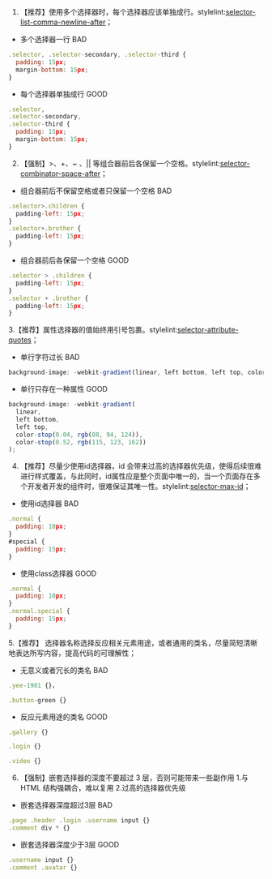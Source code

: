 1. 【推荐】使用多个选择器时，每个选择器应该单独成行。stylelint:[selector-list-comma-newline-after](https://github.com/stylelint/stylelint/blob/main/lib/rules/selector-list-comma-newline-after/README.md)；

- 多个选择器一行 <Badge type="error">BAD</Badge>

```jsx | pure
.selector, .selector-secondary, .selector-third {
  padding: 15px;
  margin-bottom: 15px;
}
```

- 每个选择器单独成行 <Badge type="success">GOOD</Badge>

```jsx | pure
.selector,
.selector-secondary,
.selector-third {
  padding: 15px;
  margin-bottom: 15px;
}
```

2. 【强制】>、+、~ 、|| 等组合器前后各保留一个空格。stylelint:[selector-combinator-space-after](https://github.com/stylelint/stylelint/blob/main/lib/rules/selector-combinator-space-after/README.md)；

- 组合器前后不保留空格或者只保留一个空格 <Badge type="error">BAD</Badge>

```jsx | pure
.selector>.children {
  padding-left: 15px;
}
.selector+.brother {
  padding-left: 15px;
}
```

- 组合器前后各保留一个空格 <Badge type="success">GOOD</Badge>

```jsx | pure
.selector > .children {
  padding-left: 15px;
}
.selector + .brother {
  padding-left: 15px;
}
```

3.【推荐】属性选择器的值始终用引号包裹。stylelint:[selector-attribute-quotes](https://github.com/stylelint/stylelint/blob/main/lib/rules/selector-attribute-quotes/README.md)；

- 单行字符过长 <Badge type="error">BAD</Badge>

```jsx | pure
background-image: -webkit-gradient(linear, left bottom, left top, color-stop(0.04, rgb(88, 94, 124)), color-stop(0.52, rgb(115, 123, 162)));

```

- 单行只存在一种属性 <Badge type="success">GOOD</Badge>

```jsx | pure
background-image: -webkit-gradient(
  linear,
  left bottom,
  left top,
  color-stop(0.04, rgb(88, 94, 124)),
  color-stop(0.52, rgb(115, 123, 162))
);
```

4. 【推荐】尽量少使用id选择器，id 会带来过高的选择器优先级，使得后续很难进行样式覆盖，与此同时，id属性应是整个页面中唯一的，当一个页面存在多个开发者开发的组件时，很难保证其唯一性。stylelint:[selector-max-id](https://github.com/stylelint/stylelint/blob/main/lib/rules/selector-max-id/README.md)；

- 使用id选择器 <Badge type="error">BAD</Badge>

```jsx | pure
.normal {
  padding: 10px;
}
#special {
  padding: 15px;
}
```

- 使用class选择器 <Badge type="success">GOOD</Badge>

```jsx | pure
.normal {
  padding: 10px;
}
.normal.special {
  padding: 15px;
}
```

5.【推荐】 选择器名称选择反应相关元素用途，或者通用的类名，尽量简短清晰地表达所写内容，提高代码的可理解性；

- 无意义或者冗长的类名 <Badge type="error">BAD</Badge>

```jsx | pure
.yee-1901 {}，

.button-green {}

```

- 反应元素用途的类名 <Badge type="success">GOOD</Badge>

```jsx | pure
.gallery {}

.login {}

.video {}
```

6. 【强制】嵌套选择器的深度不要超过 3 层，否则可能带来一些副作用
1.与 HTML 结构强耦合，难以复用
2.过高的选择器优先级

- 嵌套选择器深度超过3层 <Badge type="error">BAD</Badge>

```jsx | pure
.page .header .login .username input {}
.comment div * {}

```

- 嵌套选择器深度少于3层 <Badge type="success">GOOD</Badge>

```jsx | pure
.username input {}
.comment .avatar {}
```
